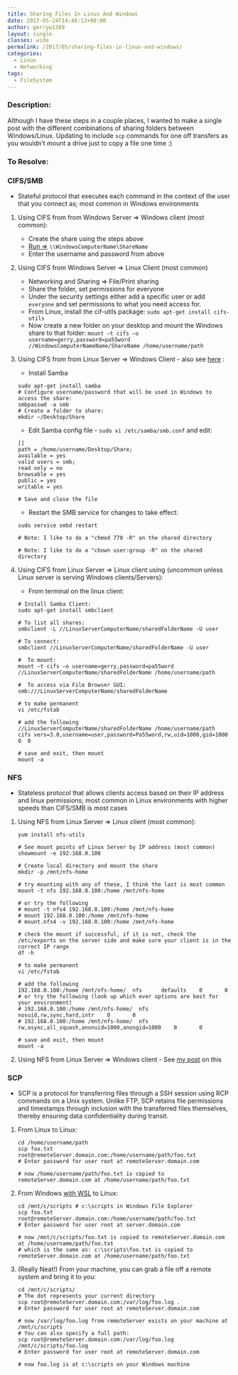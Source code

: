 ```yaml
---
title: Sharing Files In Linux And Windows
date: 2017-05-24T14:48:13+00:00
author: gerryw1389
layout: single
classes: wide
permalink: /2017/05/sharing-files-in-linux-and-windows/
categories:
  - Linux
  - Networking
tags:
  - FileSystem
---
```

<!--more-->

### Description:

Although I have these steps in a couple places, I wanted to make a single post with the different combinations of sharing folders between Windows/Linux. Updating to include `scp` commands for one off transfers as you wouldn't mount a drive just to copy a file one time :)

### To Resolve:

### CIFS/SMB

- Stateful protocol that executes each command in the context of the user that you connect as; most common in Windows environments

1. Using CIFS from from Windows Server => Windows client (most common):

   - Create the share using the steps above
   - [Run =>](https://automationadmin.com/2016/05/command-prompt-overview/) `\\WindowsComputerName\ShareName`
   - Enter the username and password from above

2. Using CIFS from Windows Server => Linux Client (most common)
   - Networking and Sharing => File/Print sharing
   - Share the folder, set permissions for everyone
   - Under the security settings either add a specific user or add `everyone` and set permissions to what you need access for.
   - From Linux, install the cif-utils package: `sudo apt-get install cifs-utils`
   - Now create a new folder on your desktop and mount the Windows share to that folder: `mount –t cifs –o username=gerry,password=pa55word //WindowsComputerNameName/ShareName /home/username/path`

3. Using CIFS from from Linux Server => Windows Client - also see [here](https://automationadmin.com/2016/10/setting-up-a-samba-server-on-centos/) :

   - Install Samba

   ```shell
   sudo apt-get install samba
   # Configure username/password that will be used in Windows to access the share:
   smbpasswd -a smb
   # Create a folder to share:
   mkdir ~/Desktop/Share
   ```

   - Edit Samba config file - `sudo vi /etc/samba/smb.conf` and edit:

   ```escape
   []
   path = /home/username/Desktop/Share;
   available = yes
   valid users = smb;
   read only = no
   browsable = yes
   public = yes
   writable = yes

   # Save and close the file
   ```

   - Restart the SMB service for changes to take effect:

   ```shell
   sudo service smbd restart

   # Note: I like to do a "chmod 770 -R" on the shared directory

   # Note: I like to do a "chown user:group -R" on the shared directory
   ```

4. Using CIFS from Linux Server => Linux client using (uncommon unless Linux server is serving Windows clients/Servers):

   - From terminal on the linux client:

   ```shell
   # Install Samba Client:
   sudo apt-get install smbclient

   # To list all shares:
   smbclient -L //LinuxServerComputerName/sharedFolderName -U user

   # To connect:
   smbclient //LinuxServerComputerName/sharedFolderName -U user

   #  To mount:
   mount –t cifs –o username=gerry,password=pa55word //LinuxServerComputerName/sharedFolderName /home/username/path

   #  To access via File Browser GUI:
   smb:///LinuxServerComputerName/sharedFolderName

   # to make permanent
   vi /etc/fstab

   # add the following
   //LinuxServerComputerName/sharedFolderName /home/username/path  cifs vers=3.0,username=user,password=Pa55word,rw,uid=1000,gid=1000 0  0
   
   # save and exit, then mount
   mount -a
   ```

### NFS

- Stateless protocol that allows clients access based on their IP address and linux permissions; most common in Linux environments with higher speeds than CIFS/SMB is most cases

1. Using NFS from Linux Server => Linux client (most common):

   ```shell
   yum install nfs-utils
   
   # See mount points of Linux Server by IP address (most common)
   showmount -e 192.168.0.100

   # Create local directory and mount the share
   mkdir -p /mnt/nfs-home

   # try mounting with any of these, I think the last is most common
   mount -t nfs 192.168.0.100:/home /mnt/nfs-home
  
   # or try the following
   # mount -t nfs4 192.168.0.100:/home /mnt/nfs-home
   # mount 192.168.0.100:/home /mnt/nfs-home
   # mount.nfs4 -v 192.168.0.100:/home /mnt/nfs-home

   # check the mount if successful, if it is not, check the /etc/exports on the server side and make sure your client is in the correct IP range
   df -h

   # to make permanent
   vi /etc/fstab

   # add the following
   192.168.0.100:/home /mnt/nfs-home/  nfs      defaults    0       0
   # or try the following (look up which ever options are best for your environment)
   # 192.168.0.100:/home /mnt/nfs-home/  nfs      nosuid,rw,sync,hard,intr    0       0
   # 192.168.0.100:/home /mnt/nfs-home/  nfs      rw,async,all_squash,anonuid=1000,anongid=1000    0       0
   
   # save and exit, then mount
   mount -a
   ```

2. Using NFS from Linux Server => Windows client - See [my post](https://automationadmin.com/2019/04/connect-to-nfs-share-from-windows/) on this

### SCP

- SCP is a protocol for transferring files through a SSH session using RCP commands on a Unix system. Unlike FTP, SCP retains file permissions and timestamps through inclusion with the transferred files themselves, thereby ensuring data confidentiality during transit.

1. From Linux to Linux:

   ```shell
   cd /home/username/path
   scp foo.txt  root@remoteServer.domain.com:/home/username/path/foo.txt
   # Enter password for user root at remoteServer.domain.com

   # now /home/username/path/foo.txt is copied to remoteServer.domain.com at /home/username/path/foo.txt
   ```

2. From Windows [with WSL](https://automationadmin.com/2017/09/windows-subsystem-for-linux-wsl/) to Linux:

   ```shell
   cd /mnt/c/scripts # c:\scripts in Windows File Explorer
   scp foo.txt  root@remoteServer.domain.com:/home/username/path/foo.txt
   # Enter password for user root at server.domain.com

   # now /mnt/c/scripts/foo.txt is copied to remoteServer.domain.com at /home/username/path/foo.txt
   # which is the same as: c:\scripts\foo.txt is copied to remoteServer.domain.com at /home/username/path/foo.txt
   ```

3. (Really Neat!) From your machine, you can grab a file off a remote system and bring it to you:

   ```shell
   cd /mnt/c/scripts/
   # The dot represents your current directory
   scp root@remoteServer.domain.com:/var/log/foo.log .
   # Enter password for user root at remoteServer.domain.com

   # now /var/log/foo.log from remoteServer exists on your machine at /mnt/c/scripts
   # You can also specify a full path:
   scp root@remoteServer.domain.com:/var/log/foo.log /mnt/c/scripts/foo.log
   # Enter password for user root at remoteServer.domain.com

   # now foo.log is at c:\scripts on your Windows machine
   ```

